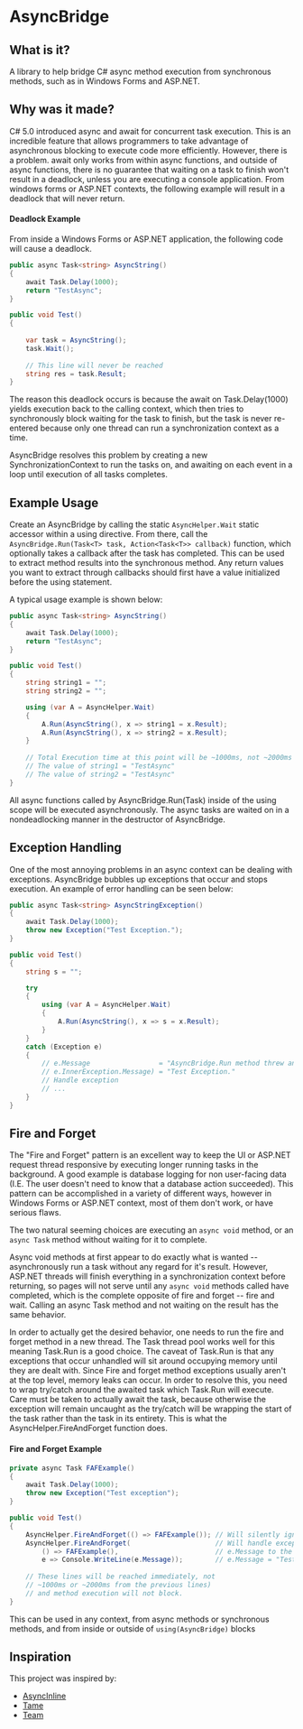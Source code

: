 AsyncBridge
===========

What is it?
-----------

A library to help bridge C# async method execution from synchronous methods, such as in Windows Forms and ASP.NET.

Why was it made?
----------------

C# 5.0 introduced async and await for concurrent task execution. This is an incredible feature that allows programmers to take advantage of asynchronous blocking to execute code more efficiently. However, there is a problem. await only works from within async functions, and outside of async functions, there is no guarantee that waiting on a task to finish won't result in a deadlock, unless you are executing a console application. From windows forms or ASP.NET contexts, the following example will result in a deadlock that will never return.

#### Deadlock Example

From inside a Windows Forms or ASP.NET application, the following code will cause a deadlock.

```csharp
public async Task<string> AsyncString()
{
    await Task.Delay(1000);
    return "TestAsync";
}

public void Test()
{
    
    var task = AsyncString();
    task.Wait();
    
    // This line will never be reached
    string res = task.Result;
}
```

The reason this deadlock occurs is because the await on Task.Delay(1000) yields execution back to the calling context, which then tries to synchronously block waiting for the task to finish, but the task is never re-entered because only one thread can run a synchronization context as a time.

AsyncBridge resolves this problem by creating a new SynchronizationContext to run the tasks on, and awaiting on each event in a loop until execution of all tasks completes.

Example Usage
-------------

Create an AsyncBridge by calling the static `AsyncHelper.Wait` static accessor within a using directive. From there, call the `AsyncBridge.Run(Task<T> task, Action<Task<T>> callback)` function, which optionally takes a callback after the task has completed. This can be used to extract method results into the synchronous method. Any return values you want to extract through callbacks should first have a value initialized before the using statement.

A typical usage example is shown below:
```csharp
public async Task<string> AsyncString()
{
    await Task.Delay(1000);
    return "TestAsync";
}

public void Test()
{
    string string1 = "";
    string string2 = "";

    using (var A = AsyncHelper.Wait)
    {
        A.Run(AsyncString(), x => string1 = x.Result);
        A.Run(AsyncString(), x => string2 = x.Result);
    }
    
    // Total Execution time at this point will be ~1000ms, not ~2000ms
    // The value of string1 = "TestAsync"
    // The value of string2 = "TestAsync"
}
```

All async functions called by AsyncBridge.Run(Task) inside of the using scope will be executed asynchronously. The async tasks are waited on in a nondeadlocking manner in the destructor of AsyncBridge.

Exception Handling
------------------

One of the most annoying problems in an async context can be dealing with exceptions. AsyncBridge bubbles up exceptions that occur and stops execution. An example of error handling can be seen below:
```csharp
public async Task<string> AsyncStringException()
{
    await Task.Delay(1000);
    throw new Exception("Test Exception.");
}

public void Test()
{
    string s = "";

    try
    {
        using (var A = AsyncHelper.Wait)
        {
            A.Run(AsyncString(), x => s = x.Result);
        }
    }
    catch (Exception e)
    {
        // e.Message                 = "AsyncBridge.Run method threw an exception."
        // e.InnerException.Message) = "Test Exception."
        // Handle exception
        // ...
    }
}
```


Fire and Forget
---------------

The "Fire and Forget" pattern is an excellent way to keep the UI or ASP.NET request thread responsive by executing longer running tasks in the background. A good example is database logging for non user-facing data (I.E. The user doesn't need to know that a database action succeeded). This pattern can be accomplished in a variety of different ways, however in Windows Forms or ASP.NET context, most of them don't work, or have serious flaws.

The two natural seeming choices are executing an `async void` method, or an `async Task` method without waiting for it to complete.

Async void methods at first appear to do exactly what is wanted -- asynchronously run a task without any regard for it's result. However, ASP.NET threads will finish everything in a synchronization context before returning, so pages will not serve until any `async void` methods called have completed, which is the complete opposite of fire and forget -- fire and wait. Calling an async Task method and not waiting on the result has the same behavior.

In order to actually get the desired behavior, one needs to run the fire and forget method in a new thread. The Task thread pool works well for this meaning Task.Run is a good choice. The caveat of Task.Run is that any exceptions that occur unhandled will sit around occupying memory until they are dealt with. Since Fire and forget method exceptions usually aren't at the top level, memory leaks can occur. In order to resolve this, you need to wrap try/catch around the awaited task which Task.Run will execute. Care must be taken to actually await the task, because otherwise the exception will remain uncaught as the try/catch will be wrapping the start of the task rather than the task in its entirety. This is what the AsyncHelper.FireAndForget function does.

#### Fire and Forget Example

```csharp
private async Task FAFExample()
{
    await Task.Delay(1000);
    throw new Exception("Test exception");
}

public void Test()
{
    AsyncHelper.FireAndForget(() => FAFExample()); // Will silently ignore exceptions
    AsyncHelper.FireAndForget(                     // Will handle exceptions by writing
        () => FAFExample(),                        // e.Message to the console
        e => Console.WriteLine(e.Message));        // e.Message = "Test exception"
        
    // These lines will be reached immediately, not
    // ~1000ms or ~2000ms from the previous lines)
    // and method execution will not block.
}
```

This can be used in any context, from async methods or synchronous methods, and from inside or outside of `using(AsyncBridge)` blocks

Inspiration
-----------

This project was inspired by:

- [AsyncInline](http://social.msdn.microsoft.com/Forums/en-US/163ef755-ff7b-4ea5-b226-bbe8ef5f4796/is-there-a-pattern-for-calling-an-async-method-synchronously)
- [Tame](https://github.com/okws/sfslite/wiki/tame)
- [Team](https://github.com/Sidnicious/team)
